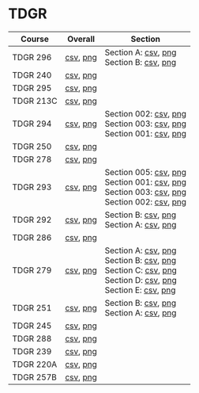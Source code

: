 # TDGR

| Course | Overall | Section |
| ------ | ------- | ------- |
| TDGR 296 | [csv](https://github.com/UCSD-Historical-Enrollment-Data/2024Spring/blob/main/overall/TDGR%20296.csv), [png](https://raw.githubusercontent.com/UCSD-Historical-Enrollment-Data/2024Spring/main/plot_overall/TDGR%20296.png) | Section A: [csv](https://github.com/UCSD-Historical-Enrollment-Data/2024Spring/blob/main/section/TDGR%20296_A.csv), [png](https://raw.githubusercontent.com/UCSD-Historical-Enrollment-Data/2024Spring/main/plot_section/TDGR%20296_A.png)<br>Section B: [csv](https://github.com/UCSD-Historical-Enrollment-Data/2024Spring/blob/main/section/TDGR%20296_B.csv), [png](https://raw.githubusercontent.com/UCSD-Historical-Enrollment-Data/2024Spring/main/plot_section/TDGR%20296_B.png) |
| TDGR 240 | [csv](https://github.com/UCSD-Historical-Enrollment-Data/2024Spring/blob/main/overall/TDGR%20240.csv), [png](https://raw.githubusercontent.com/UCSD-Historical-Enrollment-Data/2024Spring/main/plot_overall/TDGR%20240.png) |  |
| TDGR 295 | [csv](https://github.com/UCSD-Historical-Enrollment-Data/2024Spring/blob/main/overall/TDGR%20295.csv), [png](https://raw.githubusercontent.com/UCSD-Historical-Enrollment-Data/2024Spring/main/plot_overall/TDGR%20295.png) |  |
| TDGR 213C | [csv](https://github.com/UCSD-Historical-Enrollment-Data/2024Spring/blob/main/overall/TDGR%20213C.csv), [png](https://raw.githubusercontent.com/UCSD-Historical-Enrollment-Data/2024Spring/main/plot_overall/TDGR%20213C.png) |  |
| TDGR 294 | [csv](https://github.com/UCSD-Historical-Enrollment-Data/2024Spring/blob/main/overall/TDGR%20294.csv), [png](https://raw.githubusercontent.com/UCSD-Historical-Enrollment-Data/2024Spring/main/plot_overall/TDGR%20294.png) | Section 002: [csv](https://github.com/UCSD-Historical-Enrollment-Data/2024Spring/blob/main/section/TDGR%20294_002.csv), [png](https://raw.githubusercontent.com/UCSD-Historical-Enrollment-Data/2024Spring/main/plot_section/TDGR%20294_002.png)<br>Section 003: [csv](https://github.com/UCSD-Historical-Enrollment-Data/2024Spring/blob/main/section/TDGR%20294_003.csv), [png](https://raw.githubusercontent.com/UCSD-Historical-Enrollment-Data/2024Spring/main/plot_section/TDGR%20294_003.png)<br>Section 001: [csv](https://github.com/UCSD-Historical-Enrollment-Data/2024Spring/blob/main/section/TDGR%20294_001.csv), [png](https://raw.githubusercontent.com/UCSD-Historical-Enrollment-Data/2024Spring/main/plot_section/TDGR%20294_001.png) |
| TDGR 250 | [csv](https://github.com/UCSD-Historical-Enrollment-Data/2024Spring/blob/main/overall/TDGR%20250.csv), [png](https://raw.githubusercontent.com/UCSD-Historical-Enrollment-Data/2024Spring/main/plot_overall/TDGR%20250.png) |  |
| TDGR 278 | [csv](https://github.com/UCSD-Historical-Enrollment-Data/2024Spring/blob/main/overall/TDGR%20278.csv), [png](https://raw.githubusercontent.com/UCSD-Historical-Enrollment-Data/2024Spring/main/plot_overall/TDGR%20278.png) |  |
| TDGR 293 | [csv](https://github.com/UCSD-Historical-Enrollment-Data/2024Spring/blob/main/overall/TDGR%20293.csv), [png](https://raw.githubusercontent.com/UCSD-Historical-Enrollment-Data/2024Spring/main/plot_overall/TDGR%20293.png) | Section 005: [csv](https://github.com/UCSD-Historical-Enrollment-Data/2024Spring/blob/main/section/TDGR%20293_005.csv), [png](https://raw.githubusercontent.com/UCSD-Historical-Enrollment-Data/2024Spring/main/plot_section/TDGR%20293_005.png)<br>Section 001: [csv](https://github.com/UCSD-Historical-Enrollment-Data/2024Spring/blob/main/section/TDGR%20293_001.csv), [png](https://raw.githubusercontent.com/UCSD-Historical-Enrollment-Data/2024Spring/main/plot_section/TDGR%20293_001.png)<br>Section 003: [csv](https://github.com/UCSD-Historical-Enrollment-Data/2024Spring/blob/main/section/TDGR%20293_003.csv), [png](https://raw.githubusercontent.com/UCSD-Historical-Enrollment-Data/2024Spring/main/plot_section/TDGR%20293_003.png)<br>Section 002: [csv](https://github.com/UCSD-Historical-Enrollment-Data/2024Spring/blob/main/section/TDGR%20293_002.csv), [png](https://raw.githubusercontent.com/UCSD-Historical-Enrollment-Data/2024Spring/main/plot_section/TDGR%20293_002.png) |
| TDGR 292 | [csv](https://github.com/UCSD-Historical-Enrollment-Data/2024Spring/blob/main/overall/TDGR%20292.csv), [png](https://raw.githubusercontent.com/UCSD-Historical-Enrollment-Data/2024Spring/main/plot_overall/TDGR%20292.png) | Section B: [csv](https://github.com/UCSD-Historical-Enrollment-Data/2024Spring/blob/main/section/TDGR%20292_B.csv), [png](https://raw.githubusercontent.com/UCSD-Historical-Enrollment-Data/2024Spring/main/plot_section/TDGR%20292_B.png)<br>Section A: [csv](https://github.com/UCSD-Historical-Enrollment-Data/2024Spring/blob/main/section/TDGR%20292_A.csv), [png](https://raw.githubusercontent.com/UCSD-Historical-Enrollment-Data/2024Spring/main/plot_section/TDGR%20292_A.png) |
| TDGR 286 | [csv](https://github.com/UCSD-Historical-Enrollment-Data/2024Spring/blob/main/overall/TDGR%20286.csv), [png](https://raw.githubusercontent.com/UCSD-Historical-Enrollment-Data/2024Spring/main/plot_overall/TDGR%20286.png) |  |
| TDGR 279 | [csv](https://github.com/UCSD-Historical-Enrollment-Data/2024Spring/blob/main/overall/TDGR%20279.csv), [png](https://raw.githubusercontent.com/UCSD-Historical-Enrollment-Data/2024Spring/main/plot_overall/TDGR%20279.png) | Section A: [csv](https://github.com/UCSD-Historical-Enrollment-Data/2024Spring/blob/main/section/TDGR%20279_A.csv), [png](https://raw.githubusercontent.com/UCSD-Historical-Enrollment-Data/2024Spring/main/plot_section/TDGR%20279_A.png)<br>Section B: [csv](https://github.com/UCSD-Historical-Enrollment-Data/2024Spring/blob/main/section/TDGR%20279_B.csv), [png](https://raw.githubusercontent.com/UCSD-Historical-Enrollment-Data/2024Spring/main/plot_section/TDGR%20279_B.png)<br>Section C: [csv](https://github.com/UCSD-Historical-Enrollment-Data/2024Spring/blob/main/section/TDGR%20279_C.csv), [png](https://raw.githubusercontent.com/UCSD-Historical-Enrollment-Data/2024Spring/main/plot_section/TDGR%20279_C.png)<br>Section D: [csv](https://github.com/UCSD-Historical-Enrollment-Data/2024Spring/blob/main/section/TDGR%20279_D.csv), [png](https://raw.githubusercontent.com/UCSD-Historical-Enrollment-Data/2024Spring/main/plot_section/TDGR%20279_D.png)<br>Section E: [csv](https://github.com/UCSD-Historical-Enrollment-Data/2024Spring/blob/main/section/TDGR%20279_E.csv), [png](https://raw.githubusercontent.com/UCSD-Historical-Enrollment-Data/2024Spring/main/plot_section/TDGR%20279_E.png) |
| TDGR 251 | [csv](https://github.com/UCSD-Historical-Enrollment-Data/2024Spring/blob/main/overall/TDGR%20251.csv), [png](https://raw.githubusercontent.com/UCSD-Historical-Enrollment-Data/2024Spring/main/plot_overall/TDGR%20251.png) | Section B: [csv](https://github.com/UCSD-Historical-Enrollment-Data/2024Spring/blob/main/section/TDGR%20251_B.csv), [png](https://raw.githubusercontent.com/UCSD-Historical-Enrollment-Data/2024Spring/main/plot_section/TDGR%20251_B.png)<br>Section A: [csv](https://github.com/UCSD-Historical-Enrollment-Data/2024Spring/blob/main/section/TDGR%20251_A.csv), [png](https://raw.githubusercontent.com/UCSD-Historical-Enrollment-Data/2024Spring/main/plot_section/TDGR%20251_A.png) |
| TDGR 245 | [csv](https://github.com/UCSD-Historical-Enrollment-Data/2024Spring/blob/main/overall/TDGR%20245.csv), [png](https://raw.githubusercontent.com/UCSD-Historical-Enrollment-Data/2024Spring/main/plot_overall/TDGR%20245.png) |  |
| TDGR 288 | [csv](https://github.com/UCSD-Historical-Enrollment-Data/2024Spring/blob/main/overall/TDGR%20288.csv), [png](https://raw.githubusercontent.com/UCSD-Historical-Enrollment-Data/2024Spring/main/plot_overall/TDGR%20288.png) |  |
| TDGR 239 | [csv](https://github.com/UCSD-Historical-Enrollment-Data/2024Spring/blob/main/overall/TDGR%20239.csv), [png](https://raw.githubusercontent.com/UCSD-Historical-Enrollment-Data/2024Spring/main/plot_overall/TDGR%20239.png) |  |
| TDGR 220A | [csv](https://github.com/UCSD-Historical-Enrollment-Data/2024Spring/blob/main/overall/TDGR%20220A.csv), [png](https://raw.githubusercontent.com/UCSD-Historical-Enrollment-Data/2024Spring/main/plot_overall/TDGR%20220A.png) |  |
| TDGR 257B | [csv](https://github.com/UCSD-Historical-Enrollment-Data/2024Spring/blob/main/overall/TDGR%20257B.csv), [png](https://raw.githubusercontent.com/UCSD-Historical-Enrollment-Data/2024Spring/main/plot_overall/TDGR%20257B.png) |  |
